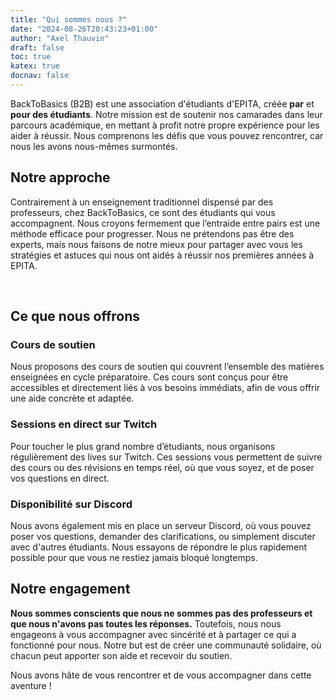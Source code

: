 ```yaml
---
title: "Qui sommes nous ?"
date: "2024-08-26T20:43:23+01:00"
author: "Axel Thauvin"
draft: false
toc: true
katex: true
docnav: false
---
```



BackToBasics (B2B) est une association d'étudiants d'EPITA, créée **par** et **pour des étudiants**. Notre mission est de soutenir nos camarades dans leur parcours académique, en mettant à profit notre propre expérience pour les aider à réussir. Nous comprenons les défis que vous pouvez rencontrer, car nous les avons nous-mêmes surmontés.

## Notre approche

Contrairement à un enseignement traditionnel dispensé par des professeurs, chez BackToBasics, ce sont des étudiants qui vous accompagnent. Nous croyons fermement que l’entraide entre pairs est une méthode efficace pour progresser. Nous ne prétendons pas être des experts, mais nous faisons de notre mieux pour partager avec vous les stratégies et astuces qui nous ont aidés à réussir nos premières années à EPITA.

<br>

## Ce que nous offrons

### Cours de soutien

Nous proposons des cours de soutien qui couvrent l’ensemble des matières enseignées en cycle préparatoire. Ces cours sont conçus pour être accessibles et directement liés à vos besoins immédiats, afin de vous offrir une aide concrète et adaptée.

### Sessions en direct sur Twitch

Pour toucher le plus grand nombre d’étudiants, nous organisons régulièrement des lives sur Twitch. Ces sessions vous permettent de suivre des cours ou des révisions en temps réel, où que vous soyez, et de poser vos questions en direct.

### Disponibilité sur Discord

Nous avons également mis en place un serveur Discord, où vous pouvez poser vos questions, demander des clarifications, ou simplement discuter avec d'autres étudiants. Nous essayons de répondre le plus rapidement possible pour que vous ne restiez jamais bloqué longtemps.

## Notre engagement

**Nous sommes conscients que nous ne sommes pas des professeurs et que nous n'avons pas toutes les réponses.** Toutefois, nous nous engageons à vous accompagner avec sincérité et à partager ce qui a fonctionné pour nous. Notre but est de créer une communauté solidaire, où chacun peut apporter son aide et recevoir du soutien.

Nous avons hâte de vous rencontrer et de vous accompagner dans cette aventure !
